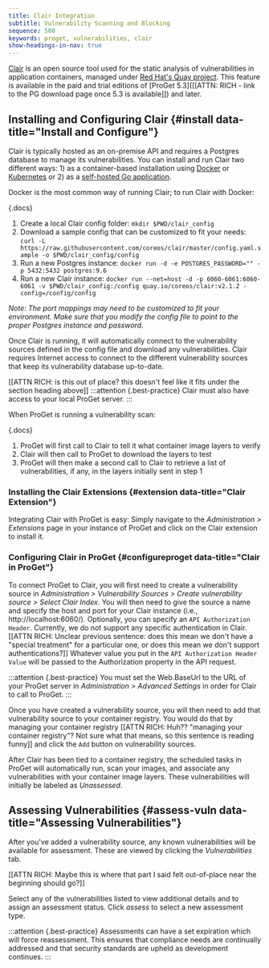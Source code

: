 ```yaml
---
title: Clair Integration
subtitle: Vulnerability Scanning and Blocking
sequence: 500
keywords: proget, vulnerabilities, clair
show-headings-in-nav: true
---
```


[Clair](https://github.com/quay/clair) is an open source tool used for the static analysis of vulnerabilities in application containers, managed under [Red Hat's Quay project](https://github.com/quay/quay). This feature is available in the paid and trial editions of [ProGet 5.3]([[ATTN: RICH - link to the PG download page once 5.3 is available]]) and later.

## Installing and Configuring Clair {#install data-title="Install and Configure"}

Clair is typically hosted as an on-premise API and requires a Postgres database to manage its vulnerabilities. You can install and run Clair two different ways: 1) as a container-based installation using [Docker](https://github.com/quay/clair/blob/master/Documentation/running-clair.md#docker) or [Kubernetes](https://github.com/quay/clair/blob/master/Documentation/local-development.md) or 2) as a [self-hosted Go application](https://github.com/quay/clair/blob/master/Documentation/running-clair.md#source). 

Docker is the most common way of running Clair; to run Clair with Docker:

{.docs}
1. Create a local Clair config folder: `mkdir $PWD/clair_config`
2. Download a sample config that can be customized to fit your needs: `curl -L https://raw.githubusercontent.com/coreos/clair/master/config.yaml.sample -o $PWD/clair_config/config`
3. Run a new Postgres instance: `docker run -d -e POSTGRES_PASSWORD="" -p 5432:5432 postgres:9.6`
4. Run a new Clair instance: `docker run --net=host -d -p 6060-6061:6060-6061 -v $PWD/clair_config:/config quay.io/coreos/clair:v2.1.2 -config=/config/config`

_Note: The port mappings may need to be customized to fit your environment. Make sure that you modify the config file to point to the proper Postgres instance and password._

Once Clair is running, it will automatically connect to the vulnerability sources defined in the config file and download any vulnerabilities. Clair requires Internet access to connect to the different vulnerability sources that keep its vulnerability database up-to-date.

[[ATTN RICH: is this out of place? this doesn't feel like it fits under the section heading above]]
:::attention {.best-practice}
Clair must also have access to your local ProGet server.
:::

When ProGet is running a vulnerability scan:

{.docs} 
1. ProGet will first call to Clair to tell it what container image layers to verify
2. Clair will then call to ProGet to download the layers to test
3. ProGet will then make a second call to Clair to retrieve a list of vulnerabilities, if any, in the layers initially sent in step 1

### Installing the Clair Extensions {#extension data-title="Clair Extension"}

Integrating Clair with ProGet is easy: Simply navigate to the _Administration > Extensions_ page in your instance of ProGet and click on the Clair extension to install it.

### Configuring Clair in ProGet {#configureproget data-title="Clair in ProGet"}

To connect ProGet to Clair, you will first need to create a vulnerability source in _Administration > Vulnerability Sources > Create vulnerability source > Select Clair Index_. You will then need to give the source a name and specify the host and port for your Clair instance (i.e., http://localhost:6060/). Optionally, you can specify an `API Authorization Header`. Currently, we do not support any specific authentication in Clair. [[ATTN RICH: Unclear previous sentence: does this mean we don't have a "special treatment" for a particular one, or does this mean we don't support authentications?]] Whatever value you put in the `API Authorization Header Value` will be passed to the Authorization property in the API request.

:::attention {.best-practice}
You must set the Web.BaseUrl to the URL of your ProGet server in _Administration > Advanced Settings_ in order for Clair to call to ProGet.
:::

Once you have created a vulnerability source, you will then need to add that vulnerability source to your container registry. You would do that by managing your container registry [[ATTN RICH: Huh?? "managing your container registry"? Not sure what that means, so this sentence is reading funny]] and click the `Add` button on vulnerability sources.

After Clair has been tied to a container registry, the scheduled tasks in ProGet will automatically run, scan your images, and associate any vulnerabilities with your container image layers.  These vulnerabilities will initially be labeled as _Unassessed_.

## Assessing Vulnerabilities {#assess-vuln data-title="Assessing Vulnerabilities"}

After you've added a vulnerability source, any known vulnerabilities will be available for assessment. These are viewed by clicking the *Vulnerabilities* tab.

[[ATTN RICH: Maybe this is where that part I said felt out-of-place near the beginning should go?]]

Select any of the vulnerabilities listed to view additional details and to assign an assessment status. Click *assess* to select a new assessment type.

:::attention {.best-practice}
Assessments can have a set expiration which will force reassessment. This ensures that compliance needs are continually addressed and that security standards are upheld as development continues.
:::
